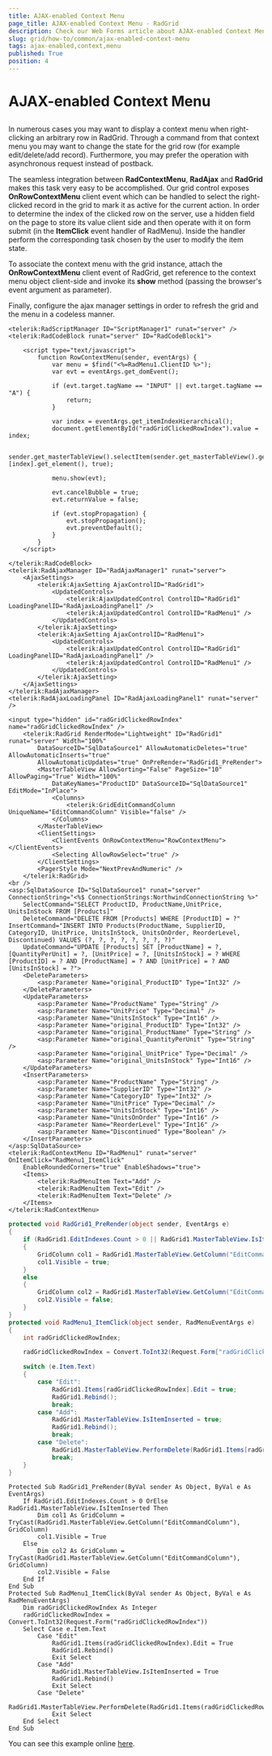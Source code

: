 ```yaml
---
title: AJAX-enabled Context Menu
page_title: AJAX-enabled Context Menu - RadGrid
description: Check our Web Forms article about AJAX-enabled Context Menu.
slug: grid/how-to/common/ajax-enabled-context-menu
tags: ajax-enabled,context,menu
published: True
position: 4
---
```


# AJAX-enabled Context Menu



##

In numerous cases you may want to display a context menu when right-clicking an arbitrary row in RadGrid. Through a command from that context menu you may want to change the state for the grid row (for example edit/delete/add record). Furthermore, you may prefer the operation with asynchronous request instead of postback.

The seamless integration between **RadContextMenu**, **RadAjax** and **RadGrid** makes this task very easy to be accomplished. Our grid control exposes **OnRowContextMenu** client event which can be handled to select the right-clicked record in the grid to mark it as active for the current action. In order to determine the index of the clicked row on the server, use a hidden field on the page to store its value client side and then operate with it on form submit (in the **ItemClick** event handler of RadMenu). Inside the handler perform the corresponding task chosen by the user to modify the item state.

To associate the context menu with the grid instance, attach the **OnRowContextMenu** client event of RadGrid, get reference to the context menu object client-side and invoke its **show** method (passing the browser's event argument as parameter).

Finally, configure the ajax manager settings in order to refresh the grid and the menu in a codeless manner.


````ASP.NET
<telerik:RadScriptManager ID="ScriptManager1" runat="server" />
<telerik:RadCodeBlock runat="server" ID="RadCodeBlock1">

    <script type="text/javascript">
        function RowContextMenu(sender, eventArgs) {
            var menu = $find("<%=RadMenu1.ClientID %>");
            var evt = eventArgs.get_domEvent();

            if (evt.target.tagName == "INPUT" || evt.target.tagName == "A") {
                return;
            }

            var index = eventArgs.get_itemIndexHierarchical();
            document.getElementById("radGridClickedRowIndex").value = index;

            sender.get_masterTableView().selectItem(sender.get_masterTableView().get_dataItems()[index].get_element(), true);

            menu.show(evt);

            evt.cancelBubble = true;
            evt.returnValue = false;

            if (evt.stopPropagation) {
                evt.stopPropagation();
                evt.preventDefault();
            }
        }
    </script>

</telerik:RadCodeBlock>
<telerik:RadAjaxManager ID="RadAjaxManager1" runat="server">
    <AjaxSettings>
        <telerik:AjaxSetting AjaxControlID="RadGrid1">
            <UpdatedControls>
                <telerik:AjaxUpdatedControl ControlID="RadGrid1" LoadingPanelID="RadAjaxLoadingPanel1" />
                <telerik:AjaxUpdatedControl ControlID="RadMenu1" />
            </UpdatedControls>
        </telerik:AjaxSetting>
        <telerik:AjaxSetting AjaxControlID="RadMenu1">
            <UpdatedControls>
                <telerik:AjaxUpdatedControl ControlID="RadGrid1" LoadingPanelID="RadAjaxLoadingPanel1" />
                <telerik:AjaxUpdatedControl ControlID="RadMenu1" />
            </UpdatedControls>
        </telerik:AjaxSetting>
    </AjaxSettings>
</telerik:RadAjaxManager>
<telerik:RadAjaxLoadingPanel ID="RadAjaxLoadingPanel1" runat="server" />

<input type="hidden" id="radGridClickedRowIndex" name="radGridClickedRowIndex" />
    <telerik:RadGrid RenderMode="Lightweight" ID="RadGrid1" runat="server" Width="100%"
        DataSourceID="SqlDataSource1" AllowAutomaticDeletes="true" AllowAutomaticInserts="true"
        AllowAutomaticUpdates="true" OnPreRender="RadGrid1_PreRender">
        <MasterTableView AllowSorting="False" PageSize="10" AllowPaging="True" Width="100%"
            DataKeyNames="ProductID" DataSourceID="SqlDataSource1" EditMode="InPlace">
            <Columns>
                <telerik:GridEditCommandColumn UniqueName="EditCommandColumn" Visible="false" />
            </Columns>
        </MasterTableView>
        <ClientSettings>
            <ClientEvents OnRowContextMenu="RowContextMenu"></ClientEvents>
            <Selecting AllowRowSelect="true" />
        </ClientSettings>
        <PagerStyle Mode="NextPrevAndNumeric" />
    </telerik:RadGrid>
<br />
<asp:SqlDataSource ID="SqlDataSource1" runat="server" ConnectionString="<%$ ConnectionStrings:NorthwindConnectionString %>"
    SelectCommand="SELECT ProductID, ProductName,UnitPrice, UnitsInStock FROM [Products]"
    DeleteCommand="DELETE FROM [Products] WHERE [ProductID] = ?" InsertCommand="INSERT INTO Products(ProductName, SupplierID, CategoryID, UnitPrice, UnitsInStock, UnitsOnOrder, ReorderLevel, Discontinued) VALUES (?, ?, ?, ?, ?, ?, ?, ?)"
    UpdateCommand="UPDATE [Products] SET [ProductName] = ?,[QuantityPerUnit] = ?, [UnitPrice] = ?, [UnitsInStock] = ? WHERE [ProductID] = ? AND [ProductName] = ? AND [UnitPrice] = ? AND [UnitsInStock] = ?">
    <DeleteParameters>
        <asp:Parameter Name="original_ProductID" Type="Int32" />
    </DeleteParameters>
    <UpdateParameters>
        <asp:Parameter Name="ProductName" Type="String" />
        <asp:Parameter Name="UnitPrice" Type="Decimal" />
        <asp:Parameter Name="UnitsInStock" Type="Int16" />
        <asp:Parameter Name="original_ProductID" Type="Int32" />
        <asp:Parameter Name="original_ProductName" Type="String" />
        <asp:Parameter Name="original_QuantityPerUnit" Type="String" />
        <asp:Parameter Name="original_UnitPrice" Type="Decimal" />
        <asp:Parameter Name="original_UnitsInStock" Type="Int16" />
    </UpdateParameters>
    <InsertParameters>
        <asp:Parameter Name="ProductName" Type="String" />
        <asp:Parameter Name="SupplierID" Type="Int32" />
        <asp:Parameter Name="CategoryID" Type="Int32" />
        <asp:Parameter Name="UnitPrice" Type="Decimal" />
        <asp:Parameter Name="UnitsInStock" Type="Int16" />
        <asp:Parameter Name="UnitsOnOrder" Type="Int16" />
        <asp:Parameter Name="ReorderLevel" Type="Int16" />
        <asp:Parameter Name="Discontinued" Type="Boolean" />
    </InsertParameters>
</asp:SqlDataSource>
<telerik:RadContextMenu ID="RadMenu1" runat="server" OnItemClick="RadMenu1_ItemClick"
    EnableRoundedCorners="true" EnableShadows="true">
    <Items>
        <telerik:RadMenuItem Text="Add" />
        <telerik:RadMenuItem Text="Edit" />
        <telerik:RadMenuItem Text="Delete" />
    </Items>
</telerik:RadContextMenu>
````
````C#
protected void RadGrid1_PreRender(object sender, EventArgs e)
{
    if (RadGrid1.EditIndexes.Count > 0 || RadGrid1.MasterTableView.IsItemInserted)
    {
        GridColumn col1 = RadGrid1.MasterTableView.GetColumn("EditCommandColumn") as GridColumn;
        col1.Visible = true;
    }
    else
    {
        GridColumn col2 = RadGrid1.MasterTableView.GetColumn("EditCommandColumn") as GridColumn;
        col2.Visible = false;
    }
}
protected void RadMenu1_ItemClick(object sender, RadMenuEventArgs e)
{
    int radGridClickedRowIndex;

    radGridClickedRowIndex = Convert.ToInt32(Request.Form["radGridClickedRowIndex"]);

    switch (e.Item.Text)
    {
        case "Edit":
            RadGrid1.Items[radGridClickedRowIndex].Edit = true;
            RadGrid1.Rebind();
            break;
        case "Add":
            RadGrid1.MasterTableView.IsItemInserted = true;
            RadGrid1.Rebind();
            break;
        case "Delete":
            RadGrid1.MasterTableView.PerformDelete(RadGrid1.Items[radGridClickedRowIndex]);
            break;
    }
}

````
````VB
Protected Sub RadGrid1_PreRender(ByVal sender As Object, ByVal e As EventArgs)
    If RadGrid1.EditIndexes.Count > 0 OrElse RadGrid1.MasterTableView.IsItemInserted Then
        Dim col1 As GridColumn = TryCast(RadGrid1.MasterTableView.GetColumn("EditCommandColumn"), GridColumn)
        col1.Visible = True
    Else
        Dim col2 As GridColumn = TryCast(RadGrid1.MasterTableView.GetColumn("EditCommandColumn"), GridColumn)
        col2.Visible = False
    End If
End Sub
Protected Sub RadMenu1_ItemClick(ByVal sender As Object, ByVal e As RadMenuEventArgs)
    Dim radGridClickedRowIndex As Integer
    radGridClickedRowIndex = Convert.ToInt32(Request.Form("radGridClickedRowIndex"))
    Select Case e.Item.Text
        Case "Edit"
            RadGrid1.Items(radGridClickedRowIndex).Edit = True
            RadGrid1.Rebind()
            Exit Select
        Case "Add"
            RadGrid1.MasterTableView.IsItemInserted = True
            RadGrid1.Rebind()
            Exit Select
        Case "Delete"
            RadGrid1.MasterTableView.PerformDelete(RadGrid1.Items(radGridClickedRowIndex))
            Exit Select
    End Select
End Sub
````


You can see this example online [here](https://demos.telerik.com/aspnet-ajax/Controls/Examples/Integration/GridAndMenu/DefaultCS.aspx?product=grid).
